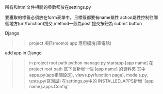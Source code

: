 所有和html文件相關的參數都放在settings.py

要獲取的標籤必須放在form表單中，且標籤都要有name屬性
action屬性控制往哪個地方(url/function)提交,method一般為post
提交按鈕為 submit button


Django 
>> project 項目(momo)
>> app 應用模塊(筆電館)


add app in Django
>> in project root path
>> python manage.py startapp [app name]
>> 在 project root path 底下會新增一個 [app name] 的資料夾
>> 其中 apps.py(app相關設定), views.py(function page), models.py, tests.py(寫測試)
>> 在settings.py中的 INSTALLED_APPS新增 '[app name].apps.Config'